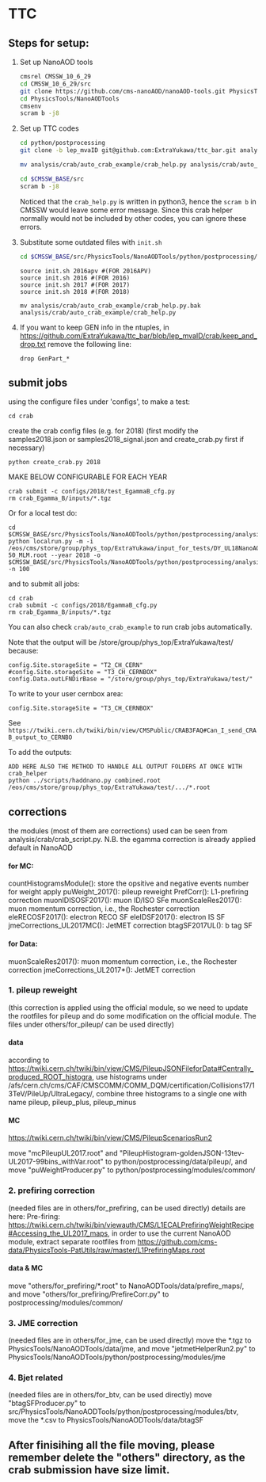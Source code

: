 # TTC

## Steps for setup:

1. Set up NanoAOD tools
   ```bash
   cmsrel CMSSW_10_6_29
   cd CMSSW_10_6_29/src
   git clone https://github.com/cms-nanoAOD/nanoAOD-tools.git PhysicsTools/NanoAODTools
   cd PhysicsTools/NanoAODTools
   cmsenv
   scram b -j8
   ```

2. Set up TTC codes
   ```bash
   cd python/postprocessing
   git clone -b lep_mvaID git@github.com:ExtraYukawa/ttc_bar.git analysis
   
   mv analysis/crab/auto_crab_example/crab_help.py analysis/crab/auto_crab_example/crab_help.py.bak
   
   cd $CMSSW_BASE/src
   scram b -j8
   ```
    Noticed that the `crab_help.py` is written in python3, hence the `scram b` in CMSSW would leave some error message. Since this crab helper normally would not be included by other codes, you can ignore these errors.

3. Substitute some outdated files with `init.sh`
   ```bash
   cd $CMSSW_BASE/src/PhysicsTools/NanoAODTools/python/postprocessing/analysis
   ```
   ```
   source init.sh 2016apv #(FOR 2016APV)
   source init.sh 2016 #(FOR 2016)
   source init.sh 2017 #(FOR 2017)
   source init.sh 2018 #(FOR 2018)
   ```
   
   ```
   mv analysis/crab/auto_crab_example/crab_help.py.bak analysis/crab/auto_crab_example/crab_help.py
   ```
4. If you want to keep GEN info in the ntuples, in 
https://github.com/ExtraYukawa/ttc_bar/blob/lep_mvaID/crab/keep_and_drop.txt
remove the following line:
   ```
   drop GenPart_*
   ``` 

## submit jobs
using the configure files under 'configs', to make a test:
```
cd crab
```
create the crab config files (e.g. for 2018)
(first modify the samples2018.json or samples2018_signal.json and create_crab.py first if necessary)
```
python create_crab.py 2018
```
MAKE BELOW CONFIGURABLE FOR EACH YEAR
```
crab submit -c configs/2018/test_EgammaB_cfg.py
rm crab_Egamma_B/inputs/*.tgz
```
Or for a local test do:
```
cd $CMSSW_BASE/src/PhysicsTools/NanoAODTools/python/postprocessing/analysis/test 
python localrun.py -m -i /eos/cms/store/group/phys_top/ExtraYukawa/input_for_tests/DY_UL18NanoAODv9_M-50_MLM.root --year 2018 -o $CMSSW_BASE/src/PhysicsTools/NanoAODTools/python/postprocessing/analysis/test -n 100
```

and to submit all jobs:
```
cd crab
crab submit -c configs/2018/EgammaB_cfg.py
rm crab_Egamma_B/inputs/*.tgz 
```

You can also check `crab/auto_crab_example` to run crab jobs automatically.

Note that the output will be /store/group/phys_top/ExtraYukawa/test/ because:
```
config.Site.storageSite = "T2_CH_CERN"
#config.Site.storageSite = "T3_CH_CERNBOX"
config.Data.outLFNDirBase = "/store/group/phys_top/ExtraYukawa/test/"
```

To write to your user cernbox area:
```
config.Site.storageSite = "T3_CH_CERNBOX"
```
See ```https://twiki.cern.ch/twiki/bin/view/CMSPublic/CRAB3FAQ#Can_I_send_CRAB_output_to_CERNBO```

To add the outputs:
```
ADD HERE ALSO THE METHOD TO HANDLE ALL OUTPUT FOLDERS AT ONCE WITH crab_helper
python ../scripts/haddnano.py combined.root /eos/cms/store/group/phys_top/ExtraYukawa/test/.../*.root
```

## corrections

the modules (most of them are corrections) used can be seen from analysis/crab/crab_script.py.
N.B. the egamma correction is already applied default in NanoAOD

#### for MC:

countHistogramsModule(): store the opsitive and negative events number for weight apply
puWeight_2017(): pileup reweight
PrefCorr(): L1-prefiring correction
muonIDISOSF2017(): muon ID/ISO SFe
muonScaleRes2017(): muon momentum correction, i.e., the Rochester correction
eleRECOSF2017(): electron RECO SF
eleIDSF2017(): electron IS SF
jmeCorrections_UL2017MC(): JetMET correction
btagSF2017UL(): b tag SF

#### for Data:

muonScaleRes2017(): muon momentum correction, i.e., the Rochester correction
jmeCorrections_UL2017*(): JetMET correction

### 1. pileup reweight 
(this correction is applied using the official module, so we need to update the rootfiles for pileup and do some modification on the official module. The files under others/for_pileup/ can be used directly)

#### data

according to https://twiki.cern.ch/twiki/bin/view/CMS/PileupJSONFileforData#Centrally_produced_ROOT_histogra, use histograms under /afs/cern.ch/cms/CAF/CMSCOMM/COMM_DQM/certification/Collisions17/13TeV/PileUp/UltraLegacy/, combine three histograms to a single one with name pileup, pileup_plus, pileup_minus

#### MC

https://twiki.cern.ch/twiki/bin/view/CMS/PileupScenariosRun2

move "mcPileupUL2017.root" and "PileupHistogram-goldenJSON-13tev-UL2017-99bins_withVar.root" to python/postprocessing/data/pileup/, and move "puWeightProducer.py" to python/postprocessing/modules/common/

### 2. prefiring correction 
(needed files are in others/for_prefiring, can be used directly)
details are here: Pre-firing: https://twiki.cern.ch/twiki/bin/viewauth/CMS/L1ECALPrefiringWeightRecipe#Accessing_the_UL2017_maps, in order to use the current NanoAOD module, extract separate rootfiles from https://github.com/cms-data/PhysicsTools-PatUtils/raw/master/L1PrefiringMaps.root

#### data & MC

move "others/for_prefiring/*.root" to NanoAODTools/data/prefire_maps/, and move "others/for_prefiring/PrefireCorr.py" to postprocessing/modules/common/

### 3. JME correction
(needed files are in others/for_jme, can be used directly)
move the *.tgz to PhysicsTools/NanoAODTools/data/jme, and move "jetmetHelperRun2.py" to PhysicsTools/NanoAODTools/python/postprocessing/modules/jme

### 4. Bjet related
(needed files are in others/for_btv, can be used directly)
move "btagSFProducer.py" to src/PhysicsTools/NanoAODTools/python/postprocessing/modules/btv, move the *.csv to PhysicsTools/NanoAODTools/data/btagSF

## After finisihing all the file moving, please remember delete the "others" directory, as the crab submission have size limit.
